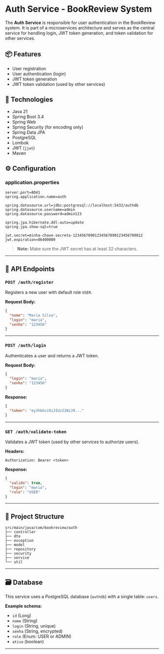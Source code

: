 # Auth Service - BookReview System

The **Auth Service** is responsible for user authentication in the BookReview system. It is part of a microservices architecture and serves as the central service for handling login, JWT token generation, and token validation for other services.

## 📦 Features

- User registration
- User authentication (login)
- JWT token generation
- JWT token validation (used by other services)

## 🔧 Technologies

- Java 21
- Spring Boot 3.4
- Spring Web
- Spring Security (for encoding only)
- Spring Data JPA
- PostgreSQL
- Lombok
- JWT (`jjwt`)
- Maven

## ⚙️ Configuration

### application.properties

```properties
server.port=8041
spring.application.name=auth

spring.datasource.url=jdbc:postgresql://localhost:5432/authdb
spring.datasource.username=admin
spring.datasource.password=admin123

spring.jpa.hibernate.ddl-auto=update
spring.jpa.show-sql=true

jwt.secret=minha-chave-secreta-12345678901234567890123456789012
jwt.expiration=86400000
```

> **Note:** Make sure the JWT secret has at least 32 characters.

---

## 🚀 API Endpoints

### `POST /auth/register`
Registers a new user with default role `USER`.

**Request Body:**
```json
{
  "nome": "Maria Silva",
  "login": "maria",
  "senha": "123456"
}
```

---

### `POST /auth/login`
Authenticates a user and returns a JWT token.

**Request Body:**
```json
{
  "login": "maria",
  "senha": "123456"
}
```

**Response:**
```json
{
  "token": "eyJhbGciOiJIUzI1NiJ9..."
}
```

---

### `GET /auth/validate-token`
Validates a JWT token (used by other services to authorize users).

**Headers:**
```
Authorization: Bearer <token>
```

**Response:**
```json
{
  "valido": true,
  "login": "maria",
  "role": "USER"
}
```

---

## 📁 Project Structure

```
src/main/java/com/bookreview/auth
├── controller
├── dto
├── exception
├── model
├── repository
├── security
├── service
└── util
```

---

## 🗃️ Database

This service uses a PostgreSQL database (`authdb`) with a single table: `users`.

**Example schema:**
- `id` (Long)
- `nome` (String)
- `login` (String, unique)
- `senha` (String, encrypted)
- `role` (Enum: USER or ADMIN)
- `ativo` (boolean)

---
